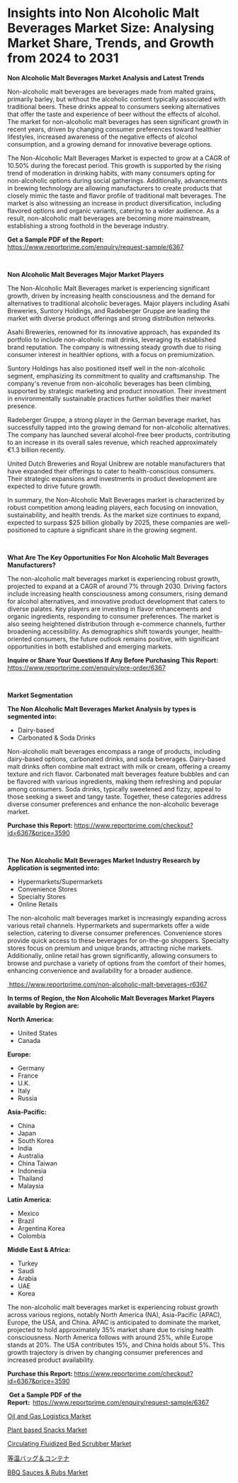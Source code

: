 <p><h1>Insights into Non Alcoholic Malt Beverages Market Size: Analysing Market Share, Trends, and Growth from 2024 to 2031</h1></p><p><strong>Non Alcoholic Malt Beverages Market Analysis and Latest Trends</strong></p>
<p><p>Non-alcoholic malt beverages are beverages made from malted grains, primarily barley, but without the alcoholic content typically associated with traditional beers. These drinks appeal to consumers seeking alternatives that offer the taste and experience of beer without the effects of alcohol. The market for non-alcoholic malt beverages has seen significant growth in recent years, driven by changing consumer preferences toward healthier lifestyles, increased awareness of the negative effects of alcohol consumption, and a growing demand for innovative beverage options.</p><p>The Non-Alcoholic Malt Beverages Market is expected to grow at a CAGR of 10.50% during the forecast period. This growth is supported by the rising trend of moderation in drinking habits, with many consumers opting for non-alcoholic options during social gatherings. Additionally, advancements in brewing technology are allowing manufacturers to create products that closely mimic the taste and flavor profile of traditional malt beverages. The market is also witnessing an increase in product diversification, including flavored options and organic variants, catering to a wider audience. As a result, non-alcoholic malt beverages are becoming more mainstream, establishing a strong foothold in the beverage industry.</p></p>
<p><strong>Get a Sample PDF of the Report:&nbsp;</strong> <a href="https://www.reportprime.com/enquiry/request-sample/6367">https://www.reportprime.com/enquiry/request-sample/6367</a></p>
<p>&nbsp;</p>
<p><strong>Non Alcoholic Malt Beverages Major Market Players</strong></p>
<p><p>The Non-Alcoholic Malt Beverages market is experiencing significant growth, driven by increasing health consciousness and the demand for alternatives to traditional alcoholic beverages. Major players including Asahi Breweries, Suntory Holdings, and Radeberger Gruppe are leading the market with diverse product offerings and strong distribution networks.</p><p>Asahi Breweries, renowned for its innovative approach, has expanded its portfolio to include non-alcoholic malt drinks, leveraging its established brand reputation. The company is witnessing steady growth due to rising consumer interest in healthier options, with a focus on premiumization.</p><p>Suntory Holdings has also positioned itself well in the non-alcoholic segment, emphasizing its commitment to quality and craftsmanship. The company's revenue from non-alcoholic beverages has been climbing, supported by strategic marketing and product innovation. Their investment in environmentally sustainable practices further solidifies their market presence.</p><p>Radeberger Gruppe, a strong player in the German beverage market, has successfully tapped into the growing demand for non-alcoholic alternatives. The company has launched several alcohol-free beer products, contributing to an increase in its overall sales revenue, which reached approximately €1.3 billion recently.</p><p>United Dutch Breweries and Royal Unibrew are notable manufacturers that have expanded their offerings to cater to health-conscious consumers. Their strategic expansions and investments in product development are expected to drive future growth.</p><p>In summary, the Non-Alcoholic Malt Beverages market is characterized by robust competition among leading players, each focusing on innovation, sustainability, and health trends. As the market size continues to expand, expected to surpass $25 billion globally by 2025, these companies are well-positioned to capture a significant share in the growing segment.</p></p>
<p>&nbsp;</p>
<p><strong>What Are The Key Opportunities For Non Alcoholic Malt Beverages Manufacturers?</strong></p>
<p><p>The non-alcoholic malt beverages market is experiencing robust growth, projected to expand at a CAGR of around 7% through 2030. Driving factors include increasing health consciousness among consumers, rising demand for alcohol alternatives, and innovative product development that caters to diverse palates. Key players are investing in flavor enhancements and organic ingredients, responding to consumer preferences. The market is also seeing heightened distribution through e-commerce channels, further broadening accessibility. As demographics shift towards younger, health-oriented consumers, the future outlook remains positive, with significant opportunities in both established and emerging markets.</p></p>
<p><strong>Inquire or Share Your Questions If Any Before Purchasing This Report:</strong> <a href="https://www.reportprime.com/enquiry/pre-order/6367">https://www.reportprime.com/enquiry/pre-order/6367</a></p>
<p>&nbsp;</p>
<p><strong>Market Segmentation</strong></p>
<p><strong>The Non Alcoholic Malt Beverages Market Analysis by types is segmented into:</strong></p>
<p><ul><li>Dairy-based</li><li>Carbonated & Soda Drinks</li></ul></p>
<p><p>Non-alcoholic malt beverages encompass a range of products, including dairy-based options, carbonated drinks, and soda beverages. Dairy-based malt drinks often combine malt extract with milk or cream, offering a creamy texture and rich flavor. Carbonated malt beverages feature bubbles and can be flavored with various ingredients, making them refreshing and popular among consumers. Soda drinks, typically sweetened and fizzy, appeal to those seeking a sweet and tangy taste. Together, these categories address diverse consumer preferences and enhance the non-alcoholic beverage market.</p></p>
<p><strong>Purchase this Report:&nbsp;</strong><a href="https://www.reportprime.com/checkout?id=6367&price=3590">https://www.reportprime.com/checkout?id=6367&price=3590</a></p>
<p>&nbsp;</p>
<p><strong>The Non Alcoholic Malt Beverages Market Industry Research by Application is segmented into:</strong></p>
<p><ul><li>Hypermarkets/Supermarkets</li><li>Convenience Stores</li><li>Specialty Stores</li><li>Online Retails</li></ul></p>
<p><p>The non-alcoholic malt beverages market is increasingly expanding across various retail channels. Hypermarkets and supermarkets offer a wide selection, catering to diverse consumer preferences. Convenience stores provide quick access to these beverages for on-the-go shoppers. Specialty stores focus on premium and unique brands, attracting niche markets. Additionally, online retail has grown significantly, allowing consumers to browse and purchase a variety of options from the comfort of their homes, enhancing convenience and availability for a broader audience.</p></p>
<p><a href="https://www.reportprime.com/non-alcoholic-malt-beverages-r6367">&nbsp;https://www.reportprime.com/non-alcoholic-malt-beverages-r6367</a></p>
<p><strong>In terms of Region, the Non Alcoholic Malt Beverages Market Players available by Region are:</strong></p>
<p>
    <p> <strong> North America: </strong>
        <ul>
            <li>United States</li>
            <li>Canada</li>
        </ul>
        </p> 
    <p> <strong> Europe: </strong>
        <ul>
            <li>Germany</li>
            <li>France</li>
            <li>U.K.</li>
            <li>Italy</li>
            <li>Russia</li>
        </ul>
        </p> 
    <p> <strong> Asia-Pacific: </strong>
        <ul>
            <li>China</li>
            <li>Japan</li>
            <li>South Korea</li>
            <li>India</li>
            <li>Australia</li>
            <li>China Taiwan</li>
            <li>Indonesia</li>
            <li>Thailand</li>
            <li>Malaysia</li>
        </ul>
        </p> 
    <p> <strong> Latin America: </strong>
        <ul>
            <li>Mexico</li>
            <li>Brazil</li>
            <li>Argentina Korea</li>
            <li>Colombia</li>
        </ul>
        </p> 
    <p> <strong> Middle East & Africa: </strong>
        <ul>
            <li>Turkey</li>
            <li>Saudi</li>
            <li>Arabia</li>
            <li>UAE</li>
            <li>Korea</li>
        </ul>
    </p>
    </p>
<p><p>The non-alcoholic malt beverages market is experiencing robust growth across various regions, notably North America (NA), Asia-Pacific (APAC), Europe, the USA, and China. APAC is anticipated to dominate the market, projected to hold approximately 35% market share due to rising health consciousness. North America follows with around 25%, while Europe stands at 20%. The USA contributes 15%, and China holds about 5%. This growth trajectory is driven by changing consumer preferences and increased product availability.</p></p>
<p><strong>Purchase this Report: </strong><a href="https://www.reportprime.com/checkout?id=6367&price=3590">https://www.reportprime.com/checkout?id=6367&price=3590</a></p>
<p>&nbsp;<strong>Get a Sample PDF of the Report:&nbsp;&nbsp;</strong><a href="https://www.reportprime.com/enquiry/request-sample/6367">https://www.reportprime.com/enquiry/request-sample/6367</a></p>
<p><strong></strong></p>
<p><p><a href="https://medium.com/@yvonnecrona2023/emerging-market-trends-and-regional-analysis-of-oil-and-gas-logistics-market-forecasted-for-period-c3ca8b4d3d09">Oil and Gas Logistics Market</a></p><p><a href="https://github.com/RickHolmes3/Market-Research-Report-List-6/blob/main/plant-based-snacks-market.md">Plant based Snacks Market</a></p><p><a href="https://issuu.com/reportprime-2/docs/circulating-fluidized-bed-scrubber-_e1b44ac0cee040">Circulating Fluidized Bed Scrubber Market</a></p><p><a href="https://medium.com/@qirvhhyf42/booming-isothermal-bags-containers-market-sector-%E5%B8%82%E5%A0%B4%E5%88%86%E6%9E%90%E3%81%A82031%E5%B9%B4%E3%81%BE%E3%81%A7%E3%81%AE%E6%88%90%E9%95%B7%E4%BA%88%E6%B8%AC-ef83a9507238">等温バッグ＆コンテナ</a></p><p><a href="https://www.linkedin.com/pulse/global-bbq-sauces-rubs-market-exploring-share-trends-future-f308e?trackingId=fhyeUPOcRGOfiiFO8yCxHQ%3D%3D">BBQ Sauces & Rubs Market</a></p></p>